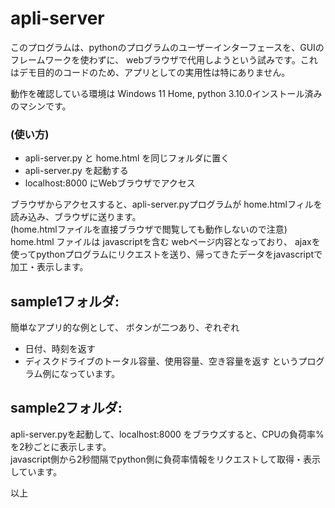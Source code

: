 # apli-server

このプログラムは、pythonのプログラムのユーザーインターフェースを、GUIのフレームワークを使わずに、
webブラウザで代用しようという試みです。これはデモ目的のコードのため、アプリとしての実用性は特にありません。

動作を確認している環境は Windows 11 Home, python 3.10.0インストール済みのマシンです。

### (使い方)
 - apli-server.py と home.html を同じフォルダに置く
 - apli-server.py を起動する
 - localhost:8000 にWebブラウザでアクセス

ブラウザからアクセスすると、apli-server.pyプログラムが home.htmlフィルを読み込み、ブラウザに送ります。  
(home.htmlファイルを直接ブラウザで閲覧しても動作しないので注意) home.html ファイルは javascriptを含む webページ内容となっており、
ajaxを使ってpythonプログラムにリクエストを送り、帰ってきたデータをjavascriptで加工・表示します。


## sample1フォルダ:

 簡単なアプリ的な例として、 ボタンが二つあり、ぞれぞれ
  - 日付、時刻を返す
  - ディスクドライブのトータル容量、使用容量、空き容量を返す
 というプログラム例になっています。

## sample2フォルダ:

 apli-server.pyを起動して、localhost:8000 をブラウズすると、CPUの負荷率% を2秒ごとに表示します。  
 javascript側から2秒間隔でpython側に負荷率情報をリクエストして取得・表示しています。

  
以上
